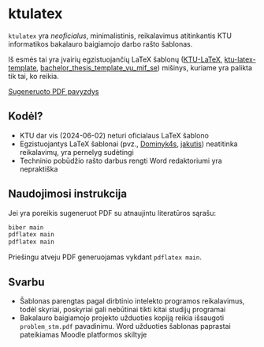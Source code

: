 # ktulatex

`ktulatex` yra *neoficialus*, minimalistinis, reikalavimus atitinkantis KTU
informatikos bakalauro baigiamojo darbo rašto šablonas. 

Iš esmės tai yra įvairių egzistuojančių LaTeX šablonų
([KTU-LaTeX](https://github.com/Dominyk4s/KTU-LaTeX),
[ktu-latex-template](https://github.com/jakutis/ktu-latex-template),
[bachelor_thesis_template_vu_mif_se](https://github.com/LIKS/bachelor_thesis_template_vu_mif_se)) mišinys,
kuriame yra palikta tik tai, ko reikia.

[Sugeneruoto PDF pavyzdys](main.pdf)

## Kodėl?

- KTU dar vis (2024-06-02) neturi oficialaus LaTeX šablono
- Egzistuojantys LaTeX šablonai (pvz., [Dominyk4s](https://github.com/Dominyk4s/KTU-LaTeX),
  [jakutis](https://github.com/jakutis/ktu-latex-template)) neatitinka reikalavimų, yra
  pernelyg sudėtingi
- Techninio pobūdžio rašto darbus rengti Word redaktoriumi yra nepraktiška

## Naudojimosi instrukcija

Jei yra poreikis sugeneruot PDF su atnaujintu literatūros sąrašu:
```bash
biber main
pdflatex main
pdflatex main
```

Priešingu atveju PDF generuojamas vykdant `pdflatex main`.

## Svarbu

- Šablonas parengtas pagal dirbtinio intelekto programos reikalavimus, todėl skyriai, poskyriai 
gali nebūtinai tikti kitai studijų programai
- Bakalauro baigiamojo projekto užduoties kopiją reikia išsaugoti `problem_stm.pdf` pavadinimu.
Word užduoties šablonas paprastai pateikiamas Moodle platformos skiltyje
